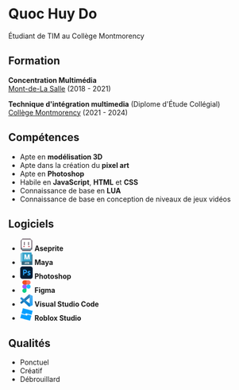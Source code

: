 # Quoc Huy Do
Étudiant de TIM au Collège Montmorency

## Formation
**Concentration Multimédia**<br>
[Mont-de-La Salle](https://montdelasalle.cslaval.qc.ca/) (2018 - 2021)

**Technique d'intégration multimedia** (Diplome d'Étude Collégial) <br>
[Collège Montmorency](https://www.cmontmorency.qc.ca/) (2021 - 2024)

## Compétences
- Apte en **modélisation 3D**
- Apte dans la création du **pixel art**
- Apte en **Photoshop**
- Habile en **JavaScript**, **HTML** et **CSS**
- Connaissance de base en **LUA**
- Connaissance de base en conception de niveaux de jeux vidéos

## Logiciels
- <img src="img/asepritelogo.png" alt="Aseprite Logo" style="width:25px; height:25px;"> **Aseprite**
- <img src="img/mayalogo.png" alt="Maya Logo" style="width:25px; height:25px;"> **Maya**
- <img src="img/photoshoplogo.png" alt="Photoshop Logo" style="width:25px; height:25px;"> **Photoshop**
- <img src="img/figmalogo.png" alt="Figma Logo" style="width:25px; height:25px;"> **Figma**
- <img src="img/vscodelogo.png" alt="VSC Logo" style="width:25px; height:25px;"> **Visual Studio Code**
- <img src="img/robloxstudiologo.png" alt="Roblox Studio Logo" style="width:25px; height:25px;"> **Roblox Studio**

## Qualités
- Ponctuel
- Créatif
- Débrouillard
